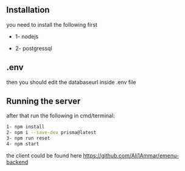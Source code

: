 




## Installation
you need to install the following first

- 1- nodejs

- 2- postgressql


## .env
then you should edit the databaseurl inside .env file


## Running the server
after that run the following in cmd/terminal:

```bash
1- npm install
2- npm i --save-dev prisma@latest 
3- npm run reset
4- npm start
```

the client could be found here https://github.com/Ali1Ammar/emenu-backend
